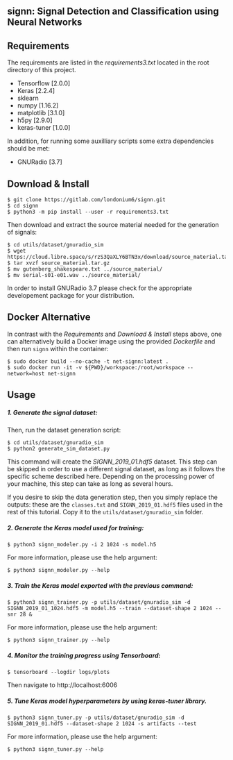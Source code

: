 ## signn: Signal Detection and Classification using Neural Networks


## Requirements
The requirements are listed in the *requirements3.txt* located in the root directory of this project.

* Tensorflow [2.0.0]
* Keras [2.2.4]
* sklearn
* numpy [1.16.2]
* matplotlib [3.1.0]
* h5py [2.9.0]
* keras-tuner [1.0.0]  

In addition, for running some auxilliary scripts some extra dependencies should be met:

*  GNURadio [3.7]  

## Download & Install

~~~~
$ git clone https://gitlab.com/londonium6/signn.git
$ cd signn
$ python3 -m pip install --user -r requirements3.txt
~~~~

Then download and extract the source material needed for the generation of signals:
~~~~
$ cd utils/dataset/gnuradio_sim
$ wget https://cloud.libre.space/s/rzS3QaXLY6BTN3x/download/source_material.tar.gz
$ tar xvzf source_material.tar.gz
$ mv gutenberg_shakespeare.txt ../source_material/
$ mv serial-s01-e01.wav ../source_material/
~~~~

In order to install GNURadio 3.7 please check for the appropriate developement package for your distribution.

## Docker Alternative

In contrast with the *Requirements* and *Download & Install* steps above, one can alternatively build a Docker image using the provided *Dockerfile* and then run `signn` within the container:

~~~~
$ sudo docker build --no-cache -t net-signn:latest .
$ sudo docker run -it -v ${PWD}/workspace:/root/workspace --network=host net-signn
~~~~

## Usage

##### 1. Generate the signal dataset:

Then, run the dataset generation script:
~~~~
$ cd utils/dataset/gnuradio_sim
$ python2 generate_sim_dataset.py
~~~~

This command will create the *SIGNN_2019_01.hdf5* dataset. This step can be skipped in order to use a different signal dataset, as long as it follows the specific scheme described here. Depending on the processing power of your machine, this step can take as long as several hours.  

If you desire to skip the data generation step, then you simply replace the outputs: these are the `classes.txt` and `SIGNN_2019_01.hdf5` files used in the rest of this tutorial. Copy it to the `utils/dataset/gnuradio_sim` folder.  

##### 2. Generate the Keras model used for training:

~~~~
$ python3 signn_modeler.py -i 2 1024 -s model.h5
~~~~

For more information, please use the help argument:

~~~~
$ python3 signn_modeler.py --help
~~~~

##### 3. Train the Keras model exported with the previous command:

~~~~
$ python3 signn_trainer.py -p utils/dataset/gnuradio_sim -d SIGNN_2019_01_1024.hdf5 -m model.h5 --train --dataset-shape 2 1024 --snr 28 &
~~~~

For more information, please use the help argument:

~~~~
$ python3 signn_trainer.py --help
~~~~

##### 4. Monitor the training progress using Tensorboard:

~~~~
$ tensorboard --logdir logs/plots
~~~~

Then navigate to http://localhost:6006


##### 5. Tune Keras model hyperparameters by using keras-tuner library.

~~~~
$ python3 signn_tuner.py -p utils/dataset/gnuradio_sim -d SIGNN_2019_01.hdf5 --dataset-shape 2 1024 -s artifacts --test
~~~~

For more information, please use the help argument:

~~~~
$ python3 signn_tuner.py --help
~~~~
